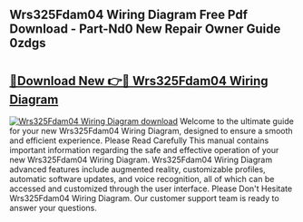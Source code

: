 ## Wrs325Fdam04 Wiring Diagram Free Pdf Download - Part-Nd0 New Repair Owner Guide 0zdgs

# <h2><a href="http://dfkpm03.blite.top/?on=Wrs325Fdam04+Wiring+Diagram">🔗Download New 👉🔴 Wrs325Fdam04 Wiring Diagram</a></h2>

[![Wrs325Fdam04 Wiring Diagram download](https://i.imgur.com/lujVjoI.png)](http://dfkpm03.blite.top/?on=Wrs325Fdam04+Wiring+Diagram)
Welcome to the ultimate guide for your new Wrs325Fdam04 Wiring Diagram, designed to ensure a smooth and efficient experience. Please Read Carefully This manual contains important information regarding the safe and effective operation of your new Wrs325Fdam04 Wiring Diagram. Wrs325Fdam04 Wiring Diagram advanced features include augmented reality, customizable profiles, automatic software updates, and voice recognition, all of which can be accessed and customized through the user interface. Please Don't Hesitate Wrs325Fdam04 Wiring Diagram. Our customer support team is ready to answer your questions.
